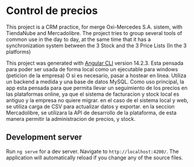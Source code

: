 # Control de precios

This project is a CRM practice, for merge Oxi-Mercedes S.A. sistem, with TiendaNube and Mercadolibre.
The project tries to group several tools of common use in the day to day, at the same time that it has a synchronization system between the 3 Stock and the 3 Price Lists (In the 3 platforms)

This project was generated with [Angular CLI](https://github.com/angular/angular-cli) version 14.2.3.
Esta pensada para poder ser usada de forma local como un ejecutable para windows (peticion de la empresa)
O si es necesario, pasar a hostear en linea.
Utiliza un backend a medida y una base de datos MySQL.
Como uso principal, la app esta pensada para que permita llevar un seguimiento de los precios en las plataformas online, ya que el sistema de facturacion y stock local
es antiguo y la empresa no quiere migrar. en el caso de el sistema local y web, se utiliza carga de CSV para actualizar datos y exportar. en la seccion Mercadolibre, se utilizara la API de desarrollo de la plataforma, de esta manera permitir la administracion de precios, y stock.


## Development server
Run `ng serve` for a dev server. Navigate to `http://localhost:4200/`. The application will automatically reload if you change any of the source files.
